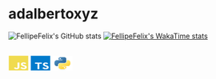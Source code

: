 # adalbertoxyz
![FellipeFelix's GitHub stats](https://github-readme-stats.vercel.app/api?username=FellipeFelix06&show_icons=true&theme=dark)
[![FellipeFelix's WakaTime stats](https://github-readme-stats.vercel.app/api/wakatime?username=FellipeFelix06)](https://github.com/anuraghazra/github-readme-stats)

<div style="display: inline_block"><br>
  <img align="center" alt="Rafa-Js" height="30" width="40" src="https://raw.githubusercontent.com/devicons/devicon/master/icons/javascript/javascript-plain.svg">
  <img align="center" alt="Rafa-Ts" height="30" width="40" src="https://raw.githubusercontent.com/devicons/devicon/master/icons/typescript/typescript-plain.svg">
  <img align="center" alt="Rafa-Python" height="30" width="40" src="https://raw.githubusercontent.com/devicons/devicon/master/icons/python/python-original.svg">
</div>

        
